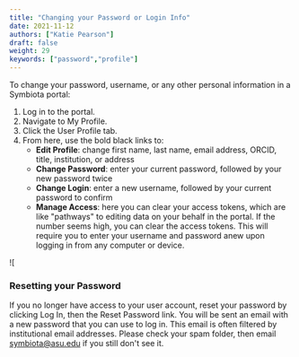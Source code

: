 ```yaml
---
title: "Changing your Password or Login Info"
date: 2021-11-12
authors: ["Katie Pearson"]
draft: false
weight: 29
keywords: ["password","profile"]
---
```


To change your password, username, or any other personal information in a Symbiota portal:

1. Log in to the portal.
2. Navigate to My Profile.
3. Click the User Profile tab.
4. From here, use the bold black links to:
      * **Edit Profile**: change first name, last name, email address, ORCID, title, institution, or address
      * **Change Password**: enter your current password, followed by your new password twice
      * **Change Login**: enter a new username, followed by your current password to confirm
      * **Manage Access**: here you can clear your access tokens, which are like "pathways" to editing data on your behalf in the portal. If the number seems high, you can clear the access tokens. This will require you to enter your username and password anew upon logging in from any computer or device.

![

### Resetting your Password

If you no longer have access to your user account, reset your password by clicking Log In, then the Reset Password link. You will be sent an email with a new password that you can use to log in. This email is often filtered by institutional email addresses. Please check your spam folder, then email [symbiota@asu.edu](mailto:symbiota@asu.edu) if you still don't see it.
